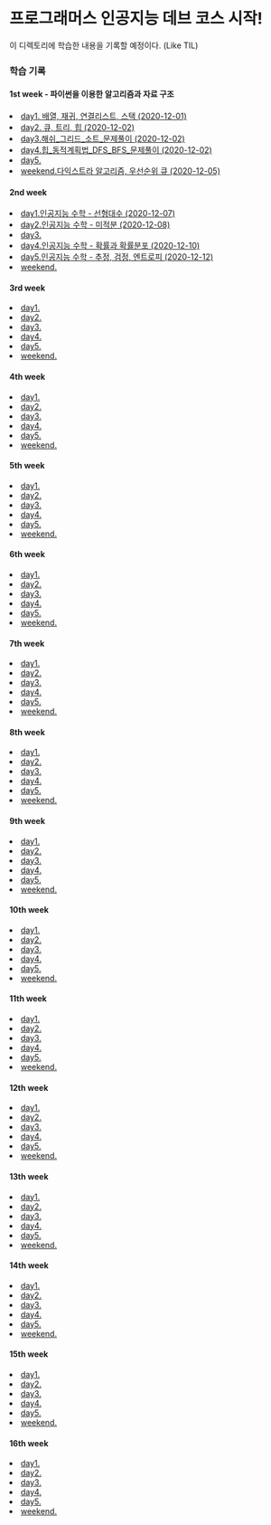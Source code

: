 # 프로그래머스 인공지능 데브 코스 시작!

이 디렉토리에 학습한 내용을 기록할 예정이다. (Like TIL)

### 학습 기록

#### 1st week - 파이썬을 이용한 알고리즘과 자료 구조

<li>
<a href="https://ting-kim.github.io/2020-12-01/1st-week-day1-%EB%B0%B0%EC%97%B4_%EC%9E%AC%EA%B7%80_%EC%97%B0%EA%B2%B0%EB%A6%AC%EC%8A%A4%ED%8A%B8_%EC%8A%A4%ED%83%9D">day1. 배열, 재귀, 연결리스트, 스택 (2020-12-01)</a>
</li>
<li><a href="https://ting-kim.github.io/2020-12-02/1st-week-day2-%ED%81%90_%ED%8A%B8%EB%A6%AC_%ED%9E%99">day2. 큐, 트리, 힙 (2020-12-02)</a></li>
<li><a href="https://ting-kim.github.io/2020-12-02/1st_week-day3-%ED%95%B4%EC%89%AC_%EA%B7%B8%EB%A6%AC%EB%94%94_%EC%86%8C%ED%8A%B8_%EB%AC%B8%EC%A0%9C%ED%92%80%EC%9D%B4">day3.해쉬_그리드_소트_문제풀이 (2020-12-02)</a></li>
<li><a href="https://ting-kim.github.io/2020-12-03/1st_week-day4-%ED%9E%99_%EB%8F%99%EC%A0%81%EA%B3%84%ED%9A%8D%EB%B2%95_DFS_BFS_%EB%AC%B8%EC%A0%9C%ED%92%80%EC%9D%B4">day4.힙_동적계획법_DFS_BFS_문제풀이 (2020-12-02)</a></li>
<li><a href="#">day5.</a></li>
<li><a href="https://ting-kim.github.io/2020-12-05/1st_weekend-%EB%8B%A4%EC%9D%B5%EC%8A%A4%ED%8A%B8%EB%9D%BC_%EC%9A%B0%EC%84%A0%EC%88%9C%EC%9C%84%ED%81%90">weekend.다익스트라 알고리즘, 우선순위 큐 (2020-12-05)</a></li>

#### 2nd week

<li><a href="https://ting-kim.github.io/2020-12-07/2nd_week-day1-%EC%84%A0%ED%98%95%EB%8C%80%EC%88%98">day1.인공지능 수학 - 선형대수 (2020-12-07)</a></li>
<li><a href="https://ting-kim.github.io/2020-12-08/2nd_week-day2-%EB%AF%B8%EC%A0%81%EB%B6%84">day2.인공지능 수학 - 미적분 (2020-12-08)</a></li>
<li><a href="#">day3.</a></li>
<li><a href="https://ting-kim.github.io/2020-12-10/2nd_week-day4-%ED%99%95%EB%A5%A0%EA%B3%BC_%ED%99%95%EB%A5%A0%EB%B6%84%ED%8F%AC">day4.인공지능 수학 - 확률과 확률분포 (2020-12-10)</a></li>
<li><a href="https://ting-kim.github.io/2020-12-13/2020-12-12-2nd_week-day5-%EC%B6%94%EC%A0%95_%EA%B2%80%EC%A0%95_%EC%97%94%ED%8A%B8%EB%A1%9C%ED%94%BC">day5.인공지능 수학 - 추정, 검정, 엔트로피 (2020-12-12)</a></li>
<li><a href="#">weekend.</a></li>

#### 3rd week

<li><a href="#">day1.</a></li>
<li><a href="#">day2.</a></li>
<li><a href="#">day3.</a></li>
<li><a href="#">day4.</a></li>
<li><a href="#">day5.</a></li>
<li><a href="#">weekend.</a></li>

#### 4th week

<li><a href="#">day1.</a></li>
<li><a href="#">day2.</a></li>
<li><a href="#">day3.</a></li>
<li><a href="#">day4.</a></li>
<li><a href="#">day5.</a></li>
<li><a href="#">weekend.</a></li>

#### 5th week

<li><a href="#">day1.</a></li>
<li><a href="#">day2.</a></li>
<li><a href="#">day3.</a></li>
<li><a href="#">day4.</a></li>
<li><a href="#">day5.</a></li>
<li><a href="#">weekend.</a></li>

#### 6th week

<li><a href="#">day1.</a></li>
<li><a href="#">day2.</a></li>
<li><a href="#">day3.</a></li>
<li><a href="#">day4.</a></li>
<li><a href="#">day5.</a></li>
<li><a href="#">weekend.</a></li>

#### 7th week

<li><a href="#">day1.</a></li>
<li><a href="#">day2.</a></li>
<li><a href="#">day3.</a></li>
<li><a href="#">day4.</a></li>
<li><a href="#">day5.</a></li>
<li><a href="#">weekend.</a></li>

#### 8th week

<li><a href="#">day1.</a></li>
<li><a href="#">day2.</a></li>
<li><a href="#">day3.</a></li>
<li><a href="#">day4.</a></li>
<li><a href="#">day5.</a></li>
<li><a href="#">weekend.</a></li>

#### 9th week

<li><a href="#">day1.</a></li>
<li><a href="#">day2.</a></li>
<li><a href="#">day3.</a></li>
<li><a href="#">day4.</a></li>
<li><a href="#">day5.</a></li>
<li><a href="#">weekend.</a></li>

#### 10th week

<li><a href="#">day1.</a></li>
<li><a href="#">day2.</a></li>
<li><a href="#">day3.</a></li>
<li><a href="#">day4.</a></li>
<li><a href="#">day5.</a></li>
<li><a href="#">weekend.</a></li>

#### 11th week

<li><a href="#">day1.</a></li>
<li><a href="#">day2.</a></li>
<li><a href="#">day3.</a></li>
<li><a href="#">day4.</a></li>
<li><a href="#">day5.</a></li>
<li><a href="#">weekend.</a></li>

#### 12th week

<li><a href="#">day1.</a></li>
<li><a href="#">day2.</a></li>
<li><a href="#">day3.</a></li>
<li><a href="#">day4.</a></li>
<li><a href="#">day5.</a></li>
<li><a href="#">weekend.</a></li>

#### 13th week

<li><a href="#">day1.</a></li>
<li><a href="#">day2.</a></li>
<li><a href="#">day3.</a></li>
<li><a href="#">day4.</a></li>
<li><a href="#">day5.</a></li>
<li><a href="#">weekend.</a></li>

#### 14th week

<li><a href="#">day1.</a></li>
<li><a href="#">day2.</a></li>
<li><a href="#">day3.</a></li>
<li><a href="#">day4.</a></li>
<li><a href="#">day5.</a></li>
<li><a href="#">weekend.</a></li>

#### 15th week

<li><a href="#">day1.</a></li>
<li><a href="#">day2.</a></li>
<li><a href="#">day3.</a></li>
<li><a href="#">day4.</a></li>
<li><a href="#">day5.</a></li>
<li><a href="#">weekend.</a></li>

#### 16th week

<li><a href="#">day1.</a></li>
<li><a href="#">day2.</a></li>
<li><a href="#">day3.</a></li>
<li><a href="#">day4.</a></li>
<li><a href="#">day5.</a></li>
<li><a href="#">weekend.</a></li>
